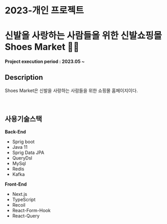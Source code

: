# 2023-개인 프로젝트
# 신발을 사랑하는 사람들을 위한 신발쇼핑몰 Shoes Market 👵👴

#### Project execution period : 2023.05 ~ 

## Description
Shoes Market은 신발을 사랑하는 사람들을 위한 쇼핑몰 홈페이지이다.<br><br><br>

## 사용기술스택
**Back-End**

<ul>
  <li>Sprig boot</li>
  <li>Java 11</li>
  <li>Sprig Data JPA</li>
  <li>QueryDsl</li>
  <li>MySql</li>
  <li>Redis</li>
  <li>Kafka</li>
</ul>

**Front-End**

<ul>
  <li>Next.js</li>
  <li>TypeScript</li>
  <li>Recoil</li>
  <li>React-Form-Hook</li>
  <li>React-Query</li>
</ul>
